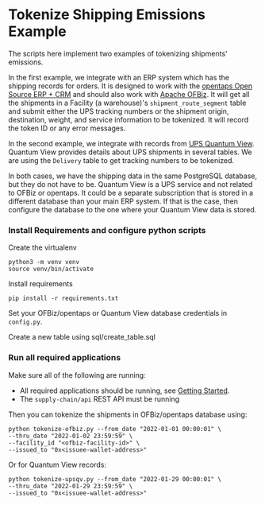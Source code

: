# Tokenize Shipping Emissions Example

The scripts here implement two examples of tokenizing shipments' emissions.  

In the first example, we integrate with an ERP system which has the shipping records for orders.  It is designed to work with the [opentaps Open Source ERP + CRM](https://github.com/opentaps/opentaps-1) and should also work with [Apache OFBiz](https://ofbiz.apache.org/).  It will get all the shipments in a Facility (a warehouse)'s `shipment_route_segment` table and submit either the UPS tracking numbers or the shipment origin, destination, weight, and service information to be tokenized.  It will record the token ID or any error messages.

In the second example, we integrate with records from [UPS Quantum View](https://www.ups.com/co/en/tracking/quantum-view.page).  Quantum View provides details about UPS shipments in several tables.  We are using the `Delivery` table to get tracking numbers to be tokenized.  

In both cases, we have the shipping data in the same PostgreSQL database, but they do not have to be.  Quantum View is a UPS service and not related to OFBiz or opentaps.  It could be a separate subscription that is stored in a different database than your main ERP system.  If that is the case, then configure the database to the one where your Quantum View data is stored.

### Install Requirements and configure python scripts

Create the virtualenv
```
python3 -m venv venv
source venv/bin/activate
```

Install requirements
```
pip install -r requirements.txt
```

Set your OFBiz/opentaps or Quantum View database credentials in `config.py`.

Create a new table using sql/create_table.sql

### Run all required applications

Make sure all of the following are running:
- All required applications should be running, see [Getting Started](../../../Getting_Started.md).
- The `supply-chain/api` REST API must be running 

Then you can tokenize the shipments in OFBiz/opentaps database using:
```
python tokenize-ofbiz.py --from_date "2022-01-01 00:00:01" \
--thru_date "2022-01-02 23:59:59" \
--facility_id "<ofbiz-facility-id>" \
--issued_to "0x<issuee-wallet-address>"
```

Or for Quantum View records:
```
python tokenize-upsqv.py --from_date "2022-01-29 00:00:01" \
--thru_date "2022-01-29 23:59:59" \
--issued_to "0x<issuee-wallet-address>"
```
